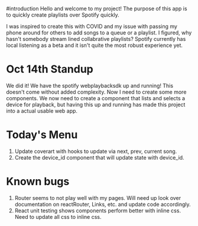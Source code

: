 
#introduction
Hello and welcome to my project!
The purpose of this app is to quickly create playlists over Spotify quickly.

I was inspired to create this with COVID and my issue with passing my phone around
for others to add songs to a queue or a playlist. I figured, why hasn't somebody stream
lined collabrative playlists? Spotify currently has local listening as a beta and it isn't
quite the most robust experience yet.

# Oct 14th Standup

We did it! We have the spotify webplaybacksdk up and running!
This doesn't come without added complexity. Now I need to create some more components.
We now need to create a component that lists and selects a device for playback,
but having this up and running has made this project into a actual usable web app.

# Today's Menu

1. Update coverart with hooks to update via next, prev, current song.
2. Create the device_id component that will update state with device_id.

# Known bugs

1. Router seems to not play well with my pages. Will need up look over documentation on reactRouter, Links, etc. and update code accordingly.
2. React unit testing shows components perform better with inline css. Need to update all css to inline css.